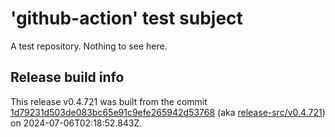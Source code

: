 # 'github-action' test subject

A test repository. Nothing to see here.


## Release build info

This release v0.4.721 was built from the commit [1d79231d503de083bc65e91c9efe265942d53768](https://github.com/kattecon/gh-release-test-ga/tree/1d79231d503de083bc65e91c9efe265942d53768) (aka [release-src/v0.4.721](https://github.com/kattecon/gh-release-test-ga/tree/release-src/v0.4.721)) on 2024-07-06T02:18:52.843Z.
        